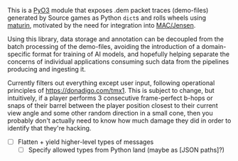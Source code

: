 This is a [PyO3] module that exposes .dem packet traces (demo-files) generated
by Source games as Python `dict`s and rolls wheels using [maturin], motivated by
the need for integration into [MAC/Jensen][jensen]. 

Using this library, data storage and annotation can be decoupled from the batch
processing of the demo-files, avoiding the introduction of a domain-specific
format for training of AI models, and hopefully helping separate the concerns of
individual applications consuming such data from the pipelines producing and
ingesting it. 

Currently filters out everything except user input, following operational
principles of https://donadigo.com/tmx1. This is subject to change, but
intuitively, if a player performs 3 consecutive frame-perfect b-hops or snaps of
their barrel between the player position closest to their current view angle and
some other random direction in a small cone, then you probably don't actually
need to know how much damage they did in order to identify that they're hacking.


- [ ] Flatten + yield higher-level types of messages
    - [ ] Specify allowed types from Python land (maybe as [JSON paths]?)

[maturin]: https://maturin.rs/
[pyo3]: https://pyo3.rs/
[jpath]: https://docs.rs/serde_json_path/
[jensen]: https://github.com/megascatterbomb/MegaAntiCheat/